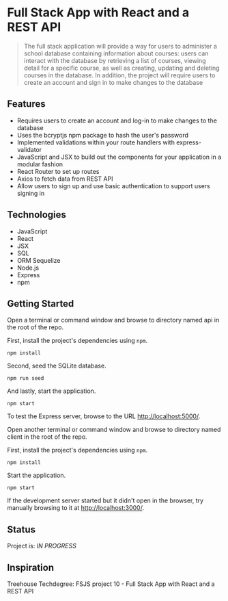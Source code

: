 # Full Stack App with React and a REST API

> The full stack application will provide a way for users to administer a school database containing information about courses: users can interact with the database by retrieving a list of courses, viewing detail for a specific course, as well as creating, updating and deleting courses in the database. In addition, the project will require users to create an account and sign in to make changes to the database

## Features

* Requires users to create an account and log-in to make changes to the database
* Uses the bcryptjs npm package to hash the user's password
* Implemented validations within your route handlers with express-validator
* JavaScript and JSX to build out the components for your application in a modular fashion
* React Router to set up routes
* Axios to fetch data from REST API
* Allow users to sign up and use basic authentication to support users signing in

## Technologies

* JavaScript
* React
* JSX
* SQL
* ORM Sequelize
* Node.js
* Express
* npm

## Getting Started

Open a terminal or command window and browse to directory named api in the root of the repo.

First, install the project's dependencies using `npm`.

```
npm install

```

Second, seed the SQLite database.

```
npm run seed
```

And lastly, start the application.

```
npm start
```

To test the Express server, browse to the URL [http://localhost:5000/](http://localhost:5000/).


Open another terminal or command window and browse to directory named client in the root of the repo.

First, install the project's dependencies using `npm`.

```
npm install

```

Start the application.

```
npm start
```
If the development server started but it didn't open in the browser, try manually browsing to it at [http://localhost:3000/](http://localhost:3000/).

## Status

Project is: _IN PROGRESS_

## Inspiration

Treehouse Techdegree: FSJS project 10 - Full Stack App with React and a REST API
